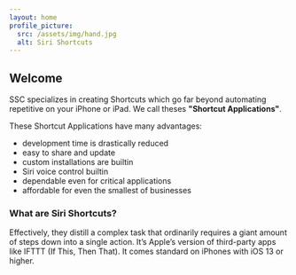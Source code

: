 ```yaml
---
layout: home
profile_picture:
  src: /assets/img/hand.jpg
  alt: Siri Shortcuts
---
```


## Welcome
SSC specializes in creating Shortcuts which go far beyond automating repetitive on your iPhone or iPad. We call theses **"Shortcut Applications"**. 

    
These Shortcut Applications have many advantages:
- development time is drastically reduced
- easy to share and update
- custom installations are builtin
- Siri voice control builtin
- dependable even for critical applications
- affordable for even the smallest of businesses


### What are Siri Shortcuts? 

Effectively, they distill a complex task that ordinarily requires a giant amount of steps down into a single action. It’s Apple’s version of third-party apps like IFTTT (If This, Then That). It comes standard on iPhones with iOS 13 or higher.


